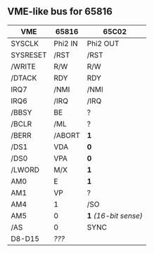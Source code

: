 ## VME-like bus for 65816

VME | 65816 | 65C02
--- | ----- | -----
SYSCLK | Phi2 IN | Phi2 OUT
SYSRESET | /RST | /RST
/WRITE | R/W | R/W
/DTACK | RDY | RDY
IRQ7 | /NMI | /NMI
IRQ6 | /IRQ | /IRQ
/BBSY | BE | ?
/BCLR | /ML | ?
/BERR | /ABORT | **1**
/DS1 | VDA | **0**
/DS0 | VPA | **0**
/LWORD | M/X | **1**
AM0 | E | **1**
AM1 | VP | ?
AM4 | 1 | /SO
AM5 | 0 | **1** *(16-bit sense)*
/AS | 0 | SYNC
D8-D15 | *???*

